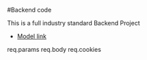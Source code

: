 #Backend code

This is a full industry standard Backend Project
- [Model link](https://app.eraser.io/workspace/YtPqZ1VogxGy1jzIDkzj)

req.params
req.body
req.cookies